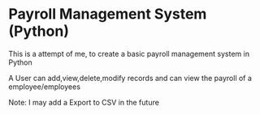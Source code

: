 # Payroll Management System (Python)

This is a attempt of me, to create a basic payroll management system in Python

A User can add,view,delete,modify records and can view the payroll of a employee/employees

Note: I may add a Export to CSV in the future
